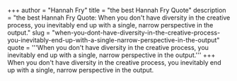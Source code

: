 +++
author = "Hannah Fry"
title = "the best Hannah Fry Quote"
description = "the best Hannah Fry Quote: When you don't have diversity in the creative process, you inevitably end up with a single, narrow perspective in the output."
slug = "when-you-dont-have-diversity-in-the-creative-process-you-inevitably-end-up-with-a-single-narrow-perspective-in-the-output"
quote = '''When you don't have diversity in the creative process, you inevitably end up with a single, narrow perspective in the output.'''
+++
When you don't have diversity in the creative process, you inevitably end up with a single, narrow perspective in the output.
